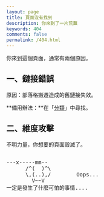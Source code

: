 ```yaml
---
layout: page
title: 頁面沒有找到
description: 你來到了一片荒蕪
keywords: 404
comments: false
permalink: /404.html
---
```



你來到這個頁面，通常有兩個原因。

## 一、鏈接錯誤

原因：部落格搬遷造成的舊鏈接失效。


**備用辦法：**在「[分類](/categories/)」中尋找。

## 二、維度攻擊

不明力量，你想要的頁面毀滅了。

<!----------------------------------------------------------------
         mm
      /^(  )^\                     Ascii arts included in this page:
      \,(..),/                     - R2D2, provided by: http://www.chris.com/
        V~~V                       - Texts, generated from: http://www.network-science.de/ascii/  
                                   http:// cnfeat.github.io
            
------------------------------------------------------------------>

  <style>
    pre {
          background: none;
          border: none;
    }
  </style>

  <pre>         
---x-----mm--
      /^(  )^\
      \,(..),/        Oops...
        V~~V                     
一定是發生了什麼可怕的事情....
    </pre>
